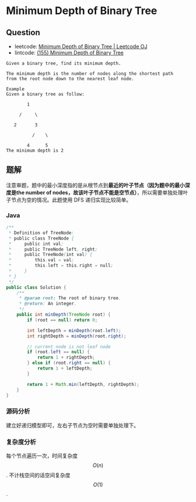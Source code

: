 # Minimum Depth of Binary Tree

## Question

- leetcode: [Minimum Depth of Binary Tree | Leetcode OJ](https://leetcode.com/problems/minimum-depth-of-binary-tree/)
- lintcode: [(155) Minimum Depth of Binary Tree](http://www.lintcode.com/en/problem/minimum-depth-of-binary-tree/)

```
Given a binary tree, find its minimum depth.

The minimum depth is the number of nodes along the shortest path
from the root node down to the nearest leaf node.

Example
Given a binary tree as follow:

        1

     /     \

   2       3

          /    \

        4      5
The minimum depth is 2
```

## 题解

注意审题，题中的最小深度指的是从根节点到**最近的叶子节点（因为题中的最小深度是the number of nodes，故该叶子节点不能是空节点）**，所以需要单独处理叶子节点为空的情况。此题使用 DFS 递归实现比较简单。

### Java

```java
/**
 * Definition of TreeNode:
 * public class TreeNode {
 *     public int val;
 *     public TreeNode left, right;
 *     public TreeNode(int val) {
 *         this.val = val;
 *         this.left = this.right = null;
 *     }
 * }
 */
public class Solution {
    /**
     * @param root: The root of binary tree.
     * @return: An integer.
     */
    public int minDepth(TreeNode root) {
        if (root == null) return 0;

        int leftDepth = minDepth(root.left);
        int rightDepth = minDepth(root.right);

        // current node is not leaf node
        if (root.left == null) {
            return 1 + rightDepth;
        } else if (root.right == null) {
            return 1 + leftDepth;
        }

        return 1 + Math.min(leftDepth, rightDepth);
    }
}
```

### 源码分析

建立好递归模型即可，左右子节点为空时需要单独处理下。

### 复杂度分析

每个节点遍历一次，时间复杂度 $$O(n)$$. 不计栈空间的话空间复杂度 $$O(1)$$.
